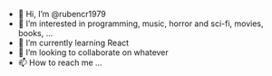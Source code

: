- 👋 Hi, I’m @rubencr1979
- 👀 I’m interested in programming, music, horror and sci-fi, movies, books, ...
- 🌱 I’m currently learning React
- 💞️ I’m looking to collaborate on whatever
- 📫 How to reach me ...

<!---
rubencr1979/rubencr1979 is a ✨ special ✨ repository because its `README.md` (this file) appears on your GitHub profile.
You can click the Preview link to take a look at your changes.
--->
